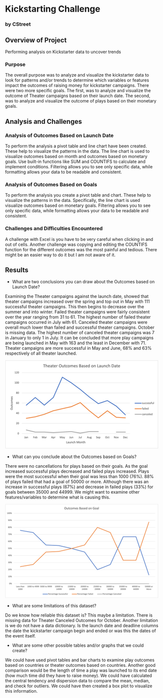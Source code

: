# Kickstarting Challenge 

### by CStreet

## Overview of Project
Performing analysis on Kickstarter data to uncover trends
### Purpose

The overall purpose was to analyze and visualize the kickstarter data to look for patterns and/or trends to determine which variables or features impact the outcomes of raising money for kickstarter campaigns. There were two more specific goals. The first, was to analyze and visualize the outcome of Theater campaigns based on their launch date. The second, was to analyze and visualize the outcome of plays based on their monetary goals. 

## Analysis and Challenges


### Analysis of Outcomes Based on Launch Date

To perform the analysis a pivot table and line chart have been created. These help to visualize the patterns in the data. The line chart is used to visualize outcomes based on month and outcomes based on monetary goals. Use built-in functions like SUM and COUNTIFS to calculate and implement conditions. Filtering allows you to see only specific data, while formatting allows your data to be readable and consistent. 

### Analysis of Outcomes Based on Goals

To perform the analysis you create a pivot table and chart. These help to visualize the patterns in the data.
Specifically, the line chart is used visualize outcomes based on monetary goals.  Filtering allows you to see only specific data, while formatting allows your data to be readable and consistent. 

### Challenges and Difficulties Encountered

A challenge with Excel is you have to be very careful when clicking in and out of cells. Another challenge was copying and editing the COUNTIFS function for the different outcomes was the most painful and tedious. There might be an easier way to do it but I am not aware of it. 

## Results

- What are two conclusions you can draw about the Outcomes based on Launch Date?

Examining the Theater campaigns against the launch date, showed that theater campaigns increased over the spring and top out in May with 111 successful theater campaigns. This then begins to decrease over the summer and into winter. Failed theater campaigns were fairly consistent over the year ranging from 31 to 61. The highest number of failed theater campaigns occurred in July with 61. Canceled theater campaigns were overall much lower than failed and successful theater campaigns. October is missing data. The highest number of canceled theater campaigns was 7 in January to only 1 in July. 
It can be concluded that more play campaigns are being launched in May with 163 and the least in December with 71. Theater campaigns are more successful in May and June, 68% and 63% respectively of all theater launched. 



![Outcomes based on Goals](Resources/Theater_Outcomes_vs_Launch.png)


- What can you conclude about the Outcomes based on Goals?

There were no cancellations for plays based on their goals. As the goal increased successful plays decreased and failed plays increased. Plays were the most successful when their goal was less than 1000 (76%). 88% of plays failed that had a goal of 50000 or more. Although there was an increase in successful plays (67%) and decrease in failed plays (33%) for goals between 35000 and 44999. We might want to examine other features/variables to determine what is causing this. 

![Outcomes based on Goals](Resources/Outcomes_vs_Goal.png)


- What are some limitations of this dataset?

Do we know how reliable this dataset is? This maybe a limitation. There is missing data for Theater Canceled Outcomes for October. Another limitation is we do not have a data dictionary. Is the launch date and deadline columns the date the kickstarter campaign begin and ended or was this the dates of the event itself. 

- What are some other possible tables and/or graphs that we could create?

We could have used pivot tables and bar charts to examine play outcomes based on countries or theater outcomes based on countries. Another good comparison would be the length of time a play was launched to its end date (how much time did they have to raise money). We could have calculated the central tendency and dispersion data to compare the mean, median, and check for outliers. We could have then created a box plot to visualize this information. 


